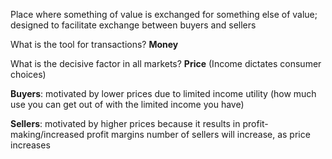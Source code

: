 Place where something of value is exchanged for something else of value; designed to facilitate exchange between buyers and sellers 

What is the tool for transactions? **Money**

What is the decisive factor in all markets? **Price** (Income dictates consumer choices)

**Buyers**: 
motivated by lower prices due to limited income utility (how much use you can get out of with the limited income you have)

**Sellers**: 
motivated by higher prices because it results in profit-making/increased profit margins
number of sellers will increase, as price increases 

